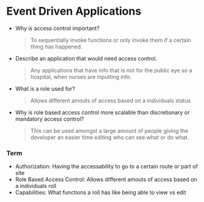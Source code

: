 # Event Driven Applications

- Why is access control important?
  > To sequentially invoke functions or only invoke them if a certain thing has happened.
- Describe an application that would need access control.
  > Any applications that have info that is not for the public eye so a hospital, when nurses are inputting info.
- What is a role used for?
  > Allows different amouts of access based on a individuals status
- Why is role based access control more scalable than discretionary or mandatory access control?
  > This can be used amongst a large amount of people giving the developer an easier time editing who can see what or do what.

### Term
- Authorization: Having the accessability to go to a certain route or part of site
- Role Based Access Control: Allows different amouts of access based on a individuals roll
- Capabilities: What functions a roll has like being able to view vs edit
